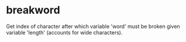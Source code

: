 # breakword
Get index of character after which variable 'word' must be broken given variable 'length' (accounts for wide characters).
